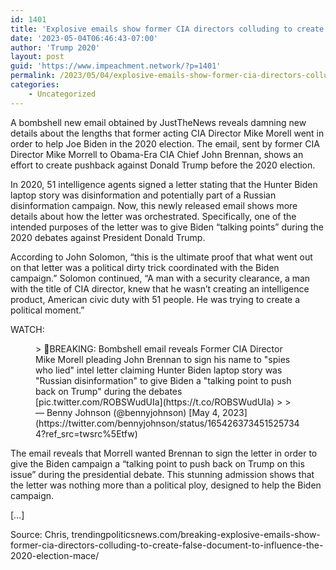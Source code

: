 ```yaml
---
id: 1401
title: 'Explosive emails show former CIA directors colluding to create false document to influence the 2020 election'
date: '2023-05-04T06:46:43-07:00'
author: 'Trump 2020'
layout: post
guid: 'https://www.impeachment.network/?p=1401'
permalink: /2023/05/04/explosive-emails-show-former-cia-directors-colluding-to-create-false-document-to-influence-the-2020-election/
categories:
    - Uncategorized
---
```


A bombshell new email obtained by JustTheNews reveals damning new details about the lengths that former acting CIA Director Mike Morell went in order to help Joe Biden in the 2020 election. The email, sent by former CIA Director Mike Morrell to Obama-Era CIA Chief John Brennan, shows an effort to create pushback against Donald Trump before the 2020 election.

In 2020, 51 intelligence agents signed a letter stating that the Hunter Biden laptop story was disinformation and potentially part of a Russian disinformation campaign. Now, this newly released email shows more details about how the letter was orchestrated. Specifically, one of the intended purposes of the letter was to give Biden “talking points” during the 2020 debates against President Donald Trump.

According to John Solomon, “this is the ultimate proof that what went out on that letter was a political dirty trick coordinated with the Biden campaign.” Solomon continued, “A man with a security clearance, a man with the title of CIA director, knew that he wasn’t creating an intelligence product, American civic duty with 51 people. He was trying to create a political moment.”

WATCH:

<figure class="wp-block-embed is-type-rich is-provider-twitter wp-block-embed-twitter"><div class="wp-block-embed__wrapper">> 🚨BREAKING: Bombshell email reveals Former CIA Director Mike Morell pleading John Brennan to sign his name to "spies who lied" intel letter claiming Hunter Biden laptop story was "Russian disinformation" to give Biden a "talking point to push back on Trump" during the debates [pic.twitter.com/ROBSWudUIa](https://t.co/ROBSWudUIa)
> 
> — Benny Johnson (@bennyjohnson) [May 4, 2023](https://twitter.com/bennyjohnson/status/1654263734515257344?ref_src=twsrc%5Etfw)

<script async="" charset="utf-8" src="https://platform.twitter.com/widgets.js"></script></div></figure>The email reveals that Morrell wanted Brennan to sign the letter in order to give the Biden campaign a “talking point to push back on Trump on this issue” during the presidential debate. This stunning admission shows that the letter was nothing more than a political ploy, designed to help the Biden campaign.

\[…\]

Source: Chris, trendingpoliticsnews.com/breaking-explosive-emails-show-former-cia-directors-colluding-to-create-false-document-to-influence-the-2020-election-mace/